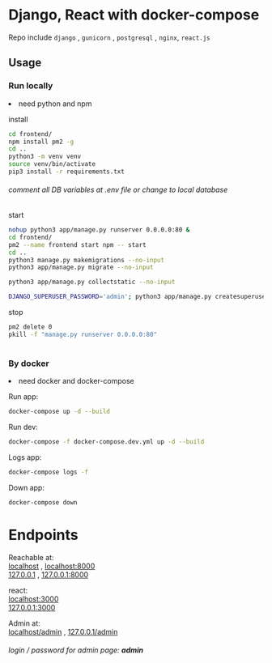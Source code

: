 # Django, React with docker-compose

Repo include `django` , `gunicorn` , `postgresql` , `nginx`, `react.js`



## Usage

### Run locally

<li>need python and npm</li>

install
```bash
cd frontend/
npm install pm2 -g
cd ..
python3 -m venv venv
source venv/bin/activate
pip3 install -r requirements.txt
```
###### comment all DB variables at .env file or change to local database

start
```bash
nohup python3 app/manage.py runserver 0.0.0.0:80 &
cd frontend/
pm2 --name frontend start npm -- start
cd ..
python3 manage.py makemigrations --no-input
python3 app/manage.py migrate --no-input

python3 app/manage.py collectstatic --no-input

DJANGO_SUPERUSER_PASSWORD='admin'; python3 app/manage.py createsuperuser --username 'admin' --email 'admin@email.com' --noinput
```


stop
```bash
pm2 delete 0
pkill -f "manage.py runserver 0.0.0.0:80"
```

#

### By docker

<li>need docker and docker-compose</li>

Run app:
```bash
docker-compose up -d --build
```

Run dev:
```bash
docker-compose -f docker-compose.dev.yml up -d --build
```

Logs app:
```bash
docker-compose logs -f
```

Down app:
```bash
docker-compose down
```


# Endpoints

Reachable at:\
<a href="http://localhost">localhost</a> ,
<a href="http://localhost:8000">localhost:8000</a>\
<a href="http://127.0.0.1">127.0.0.1</a> , 
<a href="http://127.0.0.1:8000">127.0.0.1:8000</a>

react:\
<a href="http://localhost:3000">localhost:3000</a>\
<a href="http://127.0.0.1:3000">127.0.0.1:3000</a>

Admin at:\
<a href="http://localhost/admin">localhost/admin</a> ,
<a href="http://127.0.0.1/admin">127.0.0.1/admin</a>

###### login / password for admin page: <strong> admin </strong>